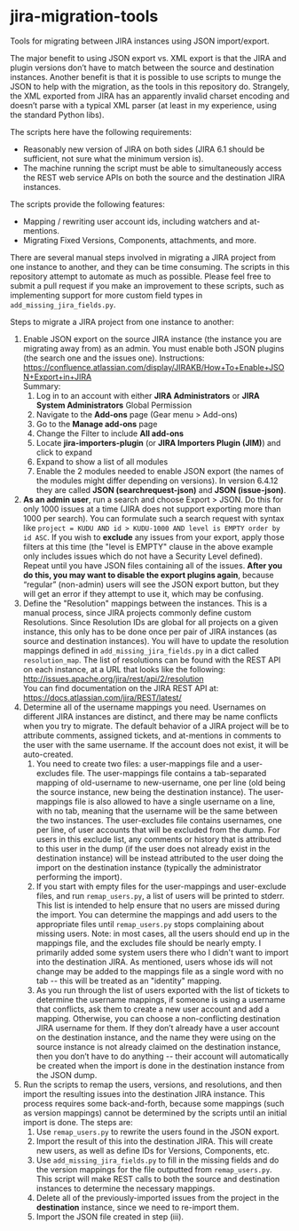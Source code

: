 # jira-migration-tools

Tools for migrating between JIRA instances using JSON import/export.

The major benefit to using JSON export vs. XML export is that the JIRA and
plugin versions don’t have to match between the source and destination
instances. Another benefit is that it is possible to use scripts to munge the
JSON to help with the migration, as the tools in this repository do. Strangely,
the XML exported from JIRA has an apparently invalid charset encoding and
doesn’t parse with a typical XML parser (at least in my experience, using the
standard Python libs).

The scripts here have the following requirements:
* Reasonably new version of JIRA on both sides (JIRA 6.1 should be sufficient,
  not sure what the minimum version is).
* The machine running the script must be able to simultaneously access the REST
  web service APIs on both the source and the destination JIRA instances.

The scripts provide the following features:
* Mapping / rewriting user account ids, including watchers and at-mentions.
* Migrating Fixed Versions, Components, attachments, and more.

There are several manual steps involved in migrating a JIRA project from one
instance to another, and they can be time consuming. The scripts in this
repository attempt to automate as much as possible. Please feel free to submit
a pull request if you make an improvement to these scripts, such as
implementing support for more custom field types in
`add_missing_jira_fields.py`.

Steps to migrate a JIRA project from one instance to another:

1. Enable JSON export on the source JIRA instance (the instance you are
   migrating away from) as an admin. You must enable both JSON plugins (the
   search one and the issues one). Instructions:
   https://confluence.atlassian.com/display/JIRAKB/How+To+Enable+JSON+Export+in+JIRA  
   Summary:
   1. Log in to an account with either **JIRA Administrators** or **JIRA System Administrators** Global Permission
   2. Navigate to the **Add-ons** page (Gear menu > Add-ons)
   3. Go to the **Manage add-ons** page
   4. Change the Filter to include **All add-ons**
   5. Locate **jira-importers-plugin** (or **JIRA Importers Plugin (JIM)**) and click to expand
   6. Expand to show a list of all modules
   7. Enable the 2 modules needed to enable JSON export (the names of the modules might differ depending on versions).
      In version 6.4.12 they are called **JSON (searchrequest-json)** and **JSON (issue-json)**.
2. **As an admin user**, run a search and choose Export > JSON. Do this for only
   1000 issues at a time (JIRA does not support exporting more than 1000 per
   search). You can formulate such a search request with syntax like
   `project = KUDU AND id > KUDU-1000 AND level is EMPTY order by id ASC`. If
   you wish to **exclude** any issues from your export, apply those filters at
   this time (the "level is EMPTY" clause in the above example only includes
   issues which do not have a Security Level defined). Repeat until you have
   JSON files containing all of the issues. **After you do this, you may want
   to disable the export plugins again**, because “regular” (non-admin) users
   will see the JSON export button, but they will get an error if they attempt
   to use it, which may be confusing.
3. Define the "Resolution" mappings between the instances. This is a manual
   process, since JIRA projects commonly define custom Resolutions. Since
   Resolution IDs are global for all projects on a given instance, this only
   has to be done once per pair of JIRA instances (as source and destination
   instances). You will have to update the resolution mappings defined in
   `add_missing_jira_fields.py` in a dict called `resolution_map`. The list of
   resolutions can be found with the REST API on each instance, at a URL that
   looks like the following:
   http://issues.apache.org/jira/rest/api/2/resolution  
   You can find documentation on the JIRA REST API at:
   https://docs.atlassian.com/jira/REST/latest/
4. Determine all of the username mappings you need. Usernames on different JIRA
   instances are distinct, and there may be name conflicts when you try to
   migrate. The default behavior of a JIRA project will be to attribute
   comments, assigned tickets, and at-mentions in comments to the user with
   the same username. If the account does not exist, it will be auto-created.
   1. You need to create two files: a user-mappings file and a user-excludes
      file. The user-mappings file contains a tab-separated mapping of
      old-username to new-username, one per line (old being the source
      instance, new being the destination instance). The user-mappings file is
      also allowed to have a single username on a line, with no tab, meaning
      that the username will be the same between the two instances. The
      user-excludes file contains usernames, one per line, of user accounts
      that will be excluded from the dump. For users in this exclude list, any
      comments or history that is attributed to this user in the dump (if the
      user does not already exist in the destination instance) will be instead
      attributed to the user doing the import on the destination instance
      (typically the administrator performing the import).
   2. If you start with empty files for the user-mappings and user-exclude
      files, and run `remap_users.py`, a list of users will be printed to
      stderr. This list is intended to help ensure that no users are missed
      during the import. You can determine the mappings and add users to the
      appropriate files until `remap_users.py` stops complaining about missing
      users. Note: in most cases, all the users should end up in the mappings
      file, and the excludes file should be nearly empty. I primarily added
      some system users there who I didn't want to import into the destination
      JIRA. As mentioned, users whose ids will not change may be added to the
      mappings file as a single word with no tab -- this will be treated as an
      "identity" mapping.
   3. As you run through the list of users exported with the list of tickets to
      determine the username mappings, if someone is using a username that
      conflicts, ask them to create a new user account and add a mapping.
      Otherwise, you can choose a non-conflicting destination JIRA username for
      them. If they don’t already have a user account on the destination
      instance, and the name they were using on the source instance is not
      already claimed on the destination instance, then you don’t have to do
      anything -- their account will automatically be created when the import
      is done in the destination instance from the JSON dump.
5. Run the scripts to remap the users, versions, and resolutions, and then
   import the resulting issues into the destination JIRA instance.
   This process requires some back-and-forth, because some mappings (such as
   version mappings) cannot be determined by the scripts until an initial
   import is done. The steps are:
   1. Use `remap_users.py` to rewrite the users found in the JSON export.
   2. Import the result of this into the destination JIRA. This will create
      new users, as well as define IDs for Versions, Components, etc.
   3. Use `add_missing_jira_fields.py` to fill in the missing fields and do
      the version mappings for the file outputted from `remap_users.py`. This
      script will make REST calls to both the source and destination
      instances to determine the necessary mappings.
   4. Delete all of the previously-imported issues from the project in the
      **destination** instance, since we need to re-import them.
   5. Import the JSON file created in step (iii).
